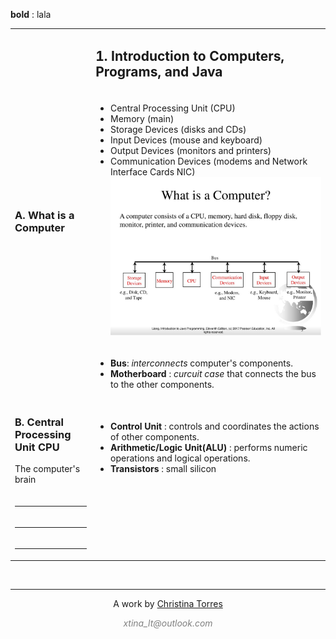 **bold**
: lala

<table>
<tr>
<td>
</td>
<td>

## 1. Introduction to Computers, Programs, and Java
</td>
</tr>
<!--  -->
<tr>
<td>

### A. What is a Computer
</td>
<td>

- Central Processing Unit (CPU)
- Memory (main)
- Storage Devices (disks and CDs)
- Input Devices (mouse and keyboard)
- Output Devices (monitors and printers)
- Communication Devices (modems and Network Interface Cards NIC)
![computers](./../images/computer.jpg)
</td>
</tr>
<!--  -->
<tr>
<td>
</td>
<td>

- **Bus**: *interconnects* computer's components. 
- **Motherboard** : *curcuit case* that connects the bus to the other components.
</td>
</tr>
<!--  -->
<tr>
<td>

### B. Central Processing Unit CPU
The computer's brain
</td>
<td>

- **Control Unit** : controls and coordinates the actions of other components.
- **Arithmetic/Logic Unit(ALU)** : performs numeric operations and logical operations.
- **Transistors** : small silicon 
</td>
</tr>
<!--  -->
<tr>
<td>

****
</td>
<td>
</td>
</tr>
<!--  -->
<tr>
<td>

****
</td>
<td>
</td>
</tr>
<!--  -->
<tr>
<td>

****
</td>
<td>
</td>
</tr>
</table>



<!-- 👣FOOTER👣 -->
&nbsp;
<hr />
<p align="center">A work by <a href="https://github.com/xtina-lt/">Christina Torres</a></p>
<p align="center"><span style="color: #808080;"><em>xtina_lt@outlook.com</em></span></p>

<!-- Add icon library -->
<link rel="stylesheet" href="https://cdnjs.cloudflare.com/ajax/libs/font-awesome/4.7.0/css/font-awesome.min.css">

<!-- Add font awesome icons -->
<p style="text-align: center;">
    <a href="https://www.linkedin.com/in/xtinacodes/" class="fa fa-linkedin"></a>
    <a href="https://github.com/xtina-lt/" class="fa fa-github"></a>
</p>

&nbsp;



